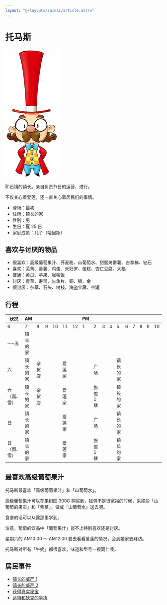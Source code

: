 ```yaml
---
layout: "@/layouts/saikai/article.astro"
---
```


# 托马斯

![托马斯](_tomas.png)

矿石镇的镇长。亲自负责节日的运营、进行。

不仅关心着爱莲，还一直关心着居民们的事情。

- 登场：最初
- 住所：镇长的家
- 性别：男
- 生日：夏 25 日
- 家庭成员：儿子（哈里斯）

## 喜欢与讨厌的物品

- 很喜欢：高级葡萄果汁、荞麦粉、山葡萄水、甜蜜烤番薯、吉拿棒、钻石
- 喜欢：芜菁、番薯、鸡蛋、天妇罗、蛋糕、杏仁豆腐、大福
- 普通：黄瓜、苹果、咖哩饭
- 讨厌：青草、寿司、生鱼片、铜、银、金
- 很讨厌：杂草、石头、树枝、海盗宝藏、空罐

## 行程

| 状况         | AM       |        |     |     |        |     | PM  |           |     |     |          |     |     |     |     |     |     |     | AM  |
| ------------ | -------- | ------ | --- | --- | ------ | --- | --- | --------- | --- | --- | -------- | --- | --- | --- | --- | --- | --- | --- | --- |
| 6            | 7        | 8      | 9   | 10  | 11     | 12  | 1   | 2         | 3   | 4   | 5        | 6   | 7   | 8   | 9   | 10  | 11  | 12  |
| 一~五        | 镇长的家 |        |     |     |        |     |     |           |     |     |          |     |     |     |     |     |     |     |     |
| 六           | 镇长的家 | 杂货店 |     |     | 爱莲家 |     |     | 广场      |     |     | 镇长的家 |     |     |     |     |     |     |     |     |
| 六（雨、雪） | 镇长的家 | 杂货店 |     |     | 爱莲家 |     |     | 旅馆 1 楼 |     |     | 镇长的家 |     |     |     |     |     |     |     |     |
| 日           | 镇长的家 |        |     |     | 爱莲家 |     |     | 广场      |     |     | 镇长的家 |     |     |     |     |     |     |     |     |
| 日（雨、雪） | 镇长的家 |        |     |     | 爱莲家 |     |     | 旅馆 1 楼 |     |     | 镇长的家 |     |     |     |     |     |     |     |     |

## 最喜欢高级葡萄果汁

托马斯最喜欢「高级葡萄果汁」和「山葡萄水」。

高级葡萄果汁可以在果树园 300G 购买到，钱包不是很宽裕的时候，采摘些「山葡萄的果实」和「紫草」，做成「山葡萄水」送去吧。

食谱的话可以从露那里学到。

注意，葡萄的饮品中「葡萄果汁」谈不上特别喜欢还是讨厌。

星期六的 AM10:00 ～ AM12:00 要去看看爱莲的情况，会到她家去拜访。

托马斯对所有「牛奶」都很喜欢，味道和型号一视同仁噢。

## 居民事件

- [镇长的威严 1](../../event/resident#镇长的威严1)
- [镇长的威严 2](../../event/resident#镇长的威严2)
- [获得真实秘宝](../../event/resident#获得真实秘宝)
- [达特和狄克的争执](../../event/resident#达特和狄克的争执)
